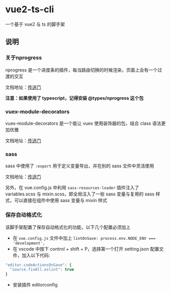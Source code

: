 # vue2-ts-cli

一个基于 vue2 与 ts 的脚手架

## 说明

### 关于nprogress

nprogress 是一个进度条的插件，每当路由切换的时候渲染，页面上会有一个过渡的交互

文档地址：[传送门](https://www.npmjs.com/package/nprogress)

**注意：如果使用了 typescript，记得安装 @types/nprogress 这个包**

### vuex-module-decorators

vuex-module-decorators 是一个能让 vuex 使用装饰器的包，结合 class 语法更加优雅

文档地址：[传送门](https://github.com/championswimmer/vuex-module-decorators)

### sass

sass 中使用了 `:export` 用于定义变量导出，并在别的 sass 文件中灵活使用

文档地址：[传送门](https://www.bluematador.com/blog/how-to-share-variables-between-js-and-sass)

另外，在 vue.config.js 中利用 `sass-resources-loader` 插件注入了 variables.scss 与 mixin.scss，即全局注入了一些 sass 变量与复用的 sass 样式，可以直接在组件中使用 sass 变量与 mixin 样式

### 保存自动格式化

该脚手架配置了保存自动格式化的功能，以下几个配置必须加上
- 在 `vue.config.js` 文件中加上 `lintOnSave: process.env.NODE_ENV === 'development',`
- 在 vscode 中按下 control + shift + P，选择第一个打开 setting.json 配置文件，加入以下代码:
```javascript
"editor.codeActionsOnSave": {
  "source.fixAll.eslint": true
}
```
- 安装插件 editorconfig 

